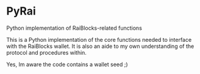 # PyRai
Python implementation of RaiBlocks-related functions

This is a Python implementation of the core functions needed to interface with the RaiBlocks wallet. It is also an aide to my own understanding of the protocol and procedures within.

Yes, Im aware the code contains a wallet seed ;)
